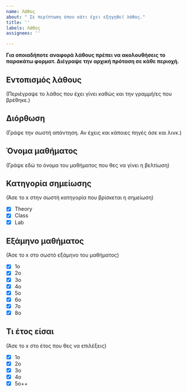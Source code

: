 ```yaml
---
name: Λάθος
about: " Σε περίπτωση όπου κάτι έχει εξηγηθεί λάθος."
title: ''
labels: Λάθος
assignees: ''

---
```


**Για οποιαδήποτε αναφορά λάθους πρέπει να ακολουθήσεις το παρακάτω φορματ. Διέγραψε την αρχική πρόταση σε κάθε περιοχή.**
 
## Εντοπισμός λάθους

(Περιέγραψε το λάθος που έχει γίνει καθώς και την γραμμή/ες που βρέθηκε.)

## Διόρθωση

(Γράψε την σωστή απάντηση. Αν έχεις και κάποιες πηγές άσε και λινκ.)

##  Όνομα μαθήματος

(Γράψε εδώ το όνομα του μαθήματος που θες να γίνει η βελτίωση)

##  Κατηγορία σημείωσης
(Άσε το x στην σωστή κατηγορία που βρίσκεται η σημείωση)

- [x] Theory
- [x] Class
- [x] Lab

## Εξάμηνο μαθήματος

(Άσε το x στο σωστό εξάμηνο του μαθήματος)

- [x] 1ο
- [x] 2ο
- [x] 3ο
- [x] 4ο
- [x] 5ο
- [x] 6ο
- [x] 7ο
- [x] 8ο

## Τι έτος είσαι

(Άσε το x στο έτος που θες να επιλέξεις)

- [x] 1ο
- [x] 2ο
- [x] 3ο
- [x] 4ο
- [x] 5ο++
